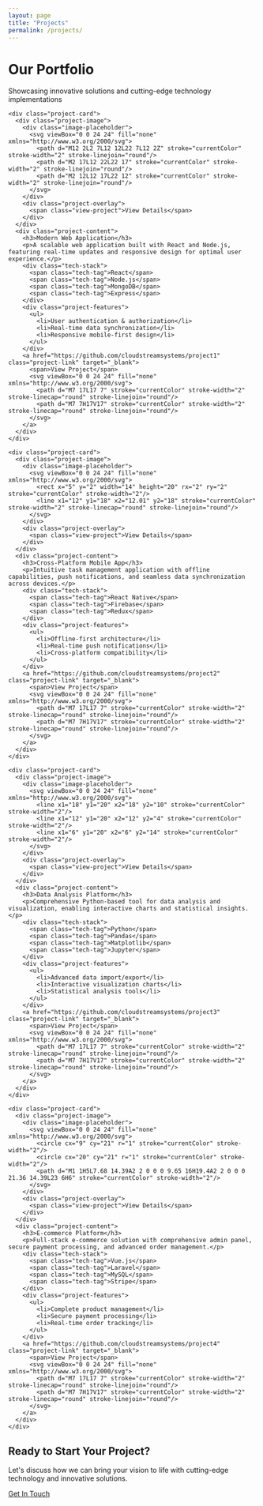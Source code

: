 ```yaml
---
layout: page
title: "Projects"
permalink: /projects/
---
```


<div class="projects-page">
  <div class="projects-header">
    <h1>Our Portfolio</h1>
    <p>Showcasing innovative solutions and cutting-edge technology implementations</p>
  </div>

  <div class="projects-grid">
    
    <div class="project-card">
      <div class="project-image">
        <div class="image-placeholder">
          <svg viewBox="0 0 24 24" fill="none" xmlns="http://www.w3.org/2000/svg">
            <path d="M12 2L2 7L12 12L22 7L12 2Z" stroke="currentColor" stroke-width="2" stroke-linejoin="round"/>
            <path d="M2 17L12 22L22 17" stroke="currentColor" stroke-width="2" stroke-linejoin="round"/>
            <path d="M2 12L12 17L22 12" stroke="currentColor" stroke-width="2" stroke-linejoin="round"/>
          </svg>
        </div>
        <div class="project-overlay">
          <span class="view-project">View Details</span>
        </div>
      </div>
      <div class="project-content">
        <h3>Modern Web Application</h3>
        <p>A scalable web application built with React and Node.js, featuring real-time updates and responsive design for optimal user experience.</p>
        <div class="tech-stack">
          <span class="tech-tag">React</span>
          <span class="tech-tag">Node.js</span>
          <span class="tech-tag">MongoDB</span>
          <span class="tech-tag">Express</span>
        </div>
        <div class="project-features">
          <ul>
            <li>User authentication & authorization</li>
            <li>Real-time data synchronization</li>
            <li>Responsive mobile-first design</li>
          </ul>
        </div>
        <a href="https://github.com/cloudstreamsystems/project1" class="project-link" target="_blank">
          <span>View Project</span>
          <svg viewBox="0 0 24 24" fill="none" xmlns="http://www.w3.org/2000/svg">
            <path d="M7 17L17 7" stroke="currentColor" stroke-width="2" stroke-linecap="round" stroke-linejoin="round"/>
            <path d="M7 7H17V17" stroke="currentColor" stroke-width="2" stroke-linecap="round" stroke-linejoin="round"/>
          </svg>
        </a>
      </div>
    </div>

    <div class="project-card">
      <div class="project-image">
        <div class="image-placeholder">
          <svg viewBox="0 0 24 24" fill="none" xmlns="http://www.w3.org/2000/svg">
            <rect x="5" y="2" width="14" height="20" rx="2" ry="2" stroke="currentColor" stroke-width="2"/>
            <line x1="12" y1="18" x2="12.01" y2="18" stroke="currentColor" stroke-width="2" stroke-linecap="round" stroke-linejoin="round"/>
          </svg>
        </div>
        <div class="project-overlay">
          <span class="view-project">View Details</span>
        </div>
      </div>
      <div class="project-content">
        <h3>Cross-Platform Mobile App</h3>
        <p>Intuitive task management application with offline capabilities, push notifications, and seamless data synchronization across devices.</p>
        <div class="tech-stack">
          <span class="tech-tag">React Native</span>
          <span class="tech-tag">Firebase</span>
          <span class="tech-tag">Redux</span>
        </div>
        <div class="project-features">
          <ul>
            <li>Offline-first architecture</li>
            <li>Real-time push notifications</li>
            <li>Cross-platform compatibility</li>
          </ul>
        </div>
        <a href="https://github.com/cloudstreamsystems/project2" class="project-link" target="_blank">
          <span>View Project</span>
          <svg viewBox="0 0 24 24" fill="none" xmlns="http://www.w3.org/2000/svg">
            <path d="M7 17L17 7" stroke="currentColor" stroke-width="2" stroke-linecap="round" stroke-linejoin="round"/>
            <path d="M7 7H17V17" stroke="currentColor" stroke-width="2" stroke-linecap="round" stroke-linejoin="round"/>
          </svg>
        </a>
      </div>
    </div>

    <div class="project-card">
      <div class="project-image">
        <div class="image-placeholder">
          <svg viewBox="0 0 24 24" fill="none" xmlns="http://www.w3.org/2000/svg">
            <line x1="18" y1="20" x2="18" y2="10" stroke="currentColor" stroke-width="2"/>
            <line x1="12" y1="20" x2="12" y2="4" stroke="currentColor" stroke-width="2"/>
            <line x1="6" y1="20" x2="6" y2="14" stroke="currentColor" stroke-width="2"/>
          </svg>
        </div>
        <div class="project-overlay">
          <span class="view-project">View Details</span>
        </div>
      </div>
      <div class="project-content">
        <h3>Data Analysis Platform</h3>
        <p>Comprehensive Python-based tool for data analysis and visualization, enabling interactive charts and statistical insights.</p>
        <div class="tech-stack">
          <span class="tech-tag">Python</span>
          <span class="tech-tag">Pandas</span>
          <span class="tech-tag">Matplotlib</span>
          <span class="tech-tag">Jupyter</span>
        </div>
        <div class="project-features">
          <ul>
            <li>Advanced data import/export</li>
            <li>Interactive visualization charts</li>
            <li>Statistical analysis tools</li>
          </ul>
        </div>
        <a href="https://github.com/cloudstreamsystems/project3" class="project-link" target="_blank">
          <span>View Project</span>
          <svg viewBox="0 0 24 24" fill="none" xmlns="http://www.w3.org/2000/svg">
            <path d="M7 17L17 7" stroke="currentColor" stroke-width="2" stroke-linecap="round" stroke-linejoin="round"/>
            <path d="M7 7H17V17" stroke="currentColor" stroke-width="2" stroke-linecap="round" stroke-linejoin="round"/>
          </svg>
        </a>
      </div>
    </div>

    <div class="project-card">
      <div class="project-image">
        <div class="image-placeholder">
          <svg viewBox="0 0 24 24" fill="none" xmlns="http://www.w3.org/2000/svg">
            <circle cx="9" cy="21" r="1" stroke="currentColor" stroke-width="2"/>
            <circle cx="20" cy="21" r="1" stroke="currentColor" stroke-width="2"/>
            <path d="M1 1H5L7.68 14.39A2 2 0 0 0 9.65 16H19.4A2 2 0 0 0 21.36 14.39L23 6H6" stroke="currentColor" stroke-width="2"/>
          </svg>
        </div>
        <div class="project-overlay">
          <span class="view-project">View Details</span>
        </div>
      </div>
      <div class="project-content">
        <h3>E-commerce Platform</h3>
        <p>Full-stack e-commerce solution with comprehensive admin panel, secure payment processing, and advanced order management.</p>
        <div class="tech-stack">
          <span class="tech-tag">Vue.js</span>
          <span class="tech-tag">Laravel</span>
          <span class="tech-tag">MySQL</span>
          <span class="tech-tag">Stripe</span>
        </div>
        <div class="project-features">
          <ul>
            <li>Complete product management</li>
            <li>Secure payment processing</li>
            <li>Real-time order tracking</li>
          </ul>
        </div>
        <a href="https://github.com/cloudstreamsystems/project4" class="project-link" target="_blank">
          <span>View Project</span>
          <svg viewBox="0 0 24 24" fill="none" xmlns="http://www.w3.org/2000/svg">
            <path d="M7 17L17 7" stroke="currentColor" stroke-width="2" stroke-linecap="round" stroke-linejoin="round"/>
            <path d="M7 7H17V17" stroke="currentColor" stroke-width="2" stroke-linecap="round" stroke-linejoin="round"/>
          </svg>
        </a>
      </div>
    </div>

  </div>

  <div class="projects-footer">
    <div class="cta-section">
      <h2>Ready to Start Your Project?</h2>
      <p>Let's discuss how we can bring your vision to life with cutting-edge technology and innovative solutions.</p>
      <a href="/contact/" class="cta-button">Get In Touch</a>
    </div>
  </div>
</div>

